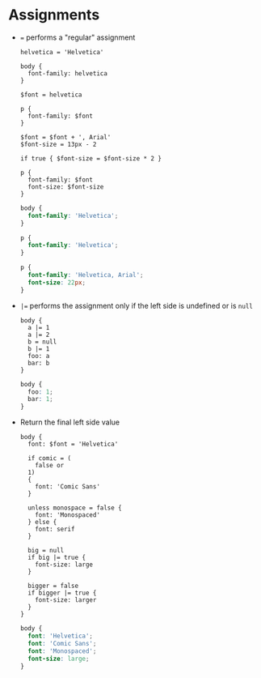 Assignments
===========

- `=` performs a "regular" assignment

  ~~~ lay
  helvetica = 'Helvetica'

  body {
    font-family: helvetica
  }

  $font = helvetica

  p {
    font-family: $font
  }

  $font = $font + ', Arial'
  $font-size = 13px - 2

  if true { $font-size = $font-size * 2 }

  p {
    font-family: $font
    font-size: $font-size
  }
  ~~~

  ~~~ css
  body {
    font-family: 'Helvetica';
  }

  p {
    font-family: 'Helvetica';
  }

  p {
    font-family: 'Helvetica, Arial';
    font-size: 22px;
  }
  ~~~

- `|=` performs the assignment only if the left side is undefined or is `null`

  ~~~ lay
  body {
    a |= 1
    a |= 2
    b = null
    b |= 1
    foo: a
    bar: b
  }
  ~~~

  ~~~ css
  body {
    foo: 1;
    bar: 1;
  }
  ~~~

- Return the final left side value

  ~~~ lay
  body {
    font: $font = 'Helvetica'

    if comic = (
      false or
    1)
    {
      font: 'Comic Sans'
    }

    unless monospace = false {
      font: 'Monospaced'
    } else {
      font: serif
    }

    big = null
    if big |= true {
      font-size: large
    }

    bigger = false
    if bigger |= true {
      font-size: larger
    }
  }
  ~~~

  ~~~ css
  body {
    font: 'Helvetica';
    font: 'Comic Sans';
    font: 'Monospaced';
    font-size: large;
  }
  ~~~
